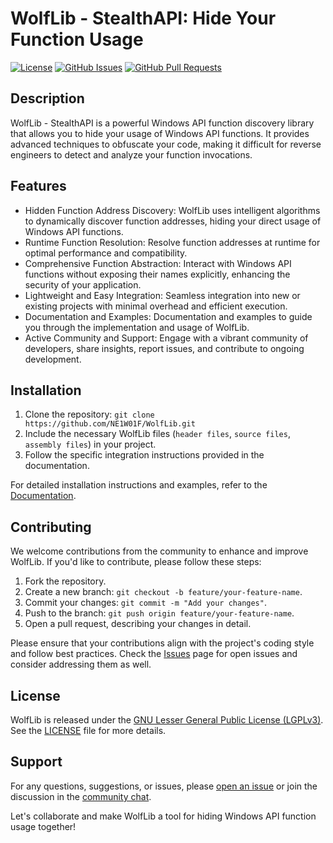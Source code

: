 # WolfLib - StealthAPI: Hide Your Function Usage

[![License](https://img.shields.io/badge/License-GNU%20LGPLv3-blue.svg)](https://www.gnu.org/licenses/lgpl-3.0.en.html)
[![GitHub Issues](https://img.shields.io/github/issues/NE1W01F/WolfLib.svg)](https://github.com/NE1W01F/WolfLib/issues)
[![GitHub Pull Requests](https://img.shields.io/github/issues-pr/NE1W01F/WolfLib.svg)](https://github.com/NE1W01F/WolfLib/pulls)

## Description
WolfLib - StealthAPI is a powerful Windows API function discovery library that allows you to hide your usage of Windows API functions. It provides advanced techniques to obfuscate your code, making it difficult for reverse engineers to detect and analyze your function invocations.

## Features
- Hidden Function Address Discovery: WolfLib uses intelligent algorithms to dynamically discover function addresses, hiding your direct usage of Windows API functions.
- Runtime Function Resolution: Resolve function addresses at runtime for optimal performance and compatibility.
- Comprehensive Function Abstraction: Interact with Windows API functions without exposing their names explicitly, enhancing the security of your application.
- Lightweight and Easy Integration: Seamless integration into new or existing projects with minimal overhead and efficient execution.
- Documentation and Examples: Documentation and examples to guide you through the implementation and usage of WolfLib.
- Active Community and Support: Engage with a vibrant community of developers, share insights, report issues, and contribute to ongoing development.

## Installation
1. Clone the repository: `git clone https://github.com/NE1W01F/WolfLib.git`
2. Include the necessary WolfLib files (`header files`, `source files`, `assembly files`) in your project.
3. Follow the specific integration instructions provided in the documentation.

For detailed installation instructions and examples, refer to the [Documentation](https://github.com/NE1W01F/WolfLib/wiki).

## Contributing
We welcome contributions from the community to enhance and improve WolfLib. If you'd like to contribute, please follow these steps:

1. Fork the repository.
2. Create a new branch: `git checkout -b feature/your-feature-name`.
3. Commit your changes: `git commit -m "Add your changes"`.
4. Push to the branch: `git push origin feature/your-feature-name`.
5. Open a pull request, describing your changes in detail.

Please ensure that your contributions align with the project's coding style and follow best practices. Check the [Issues](https://github.com/NE1W01F/WolfLib/issues) page for open issues and consider addressing them as well.

## License
WolfLib is released under the [GNU Lesser General Public License (LGPLv3)](https://www.gnu.org/licenses/lgpl-3.0.en.html). See the [LICENSE](LICENSE) file for more details.

## Support
For any questions, suggestions, or issues, please [open an issue](https://github.com/NE1W01F/WolfLib/issues) or join the discussion in the [community chat](https://gitter.im/NE1W01F/WolfLib).

Let's collaborate and make WolfLib a tool for hiding Windows API function usage together!
